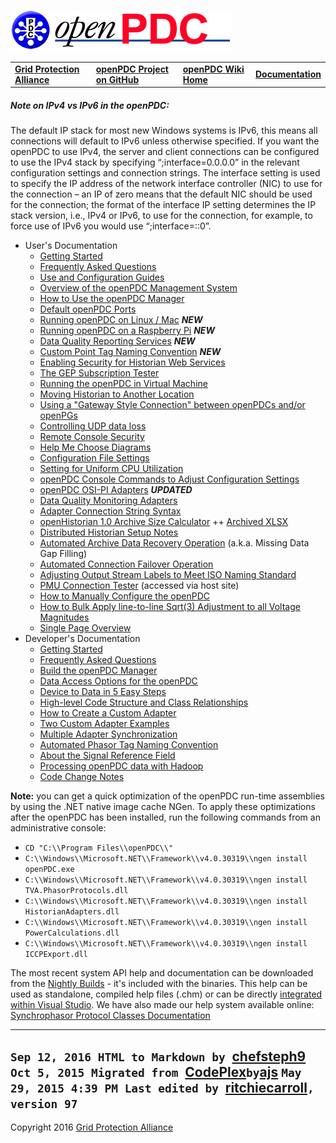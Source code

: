 [![The Open Source Phasor Data Concentrator](https://raw.githubusercontent.com/GridProtectionAlliance/openPDC/master/Source/Documentation/wiki/openPDC_Logo.png)](https://github.com/GridProtectionAlliance/openPDC/tree/master/Source/Documentation/wiki/openPDC_Home.md)

|   |   |   |   |
|---|---|---|---|
| **[Grid Protection Alliance](http://www.gridprotectionalliance.org)** | **[openPDC Project on GitHub](https://github.com/GridProtectionAlliance/openPDC)** | **[openPDC Wiki Home](Home)** | **[Documentation](Documentation)** |

##### Note on IPv4 vs IPv6 in the openPDC:

The default IP stack for most new Windows systems is IPv6, this means all connections will default to IPv6 unless otherwise specified. If you want the openPDC to use IPv4, the server and client connections can be configured to use the IPv4 stack by specifying “;interface=0.0.0.0” in the relevant configuration settings and connection strings. The interface setting is used to specify the IP address of the network interface controller (NIC) to use for the connection – an IP of zero means that the default NIC should be used for the connection; the format of the interface IP setting determines the IP stack version, i.e., IPv4 or IPv6, to use for the connection, for example, to force use of IPv6 you would use “;interface=::0”.

-  User's Documentation
    -  [Getting Started](GettingStarted)
    -  [Frequently Asked Questions](FAQ)
    -  [Use and Configuration Guides](UseAndConfigurationGuides)
    -  [Overview of the openPDC Management System](IntroducingTheOpenPDCManager)
    -  [How to Use the openPDC Manager](OpenPDCManagerConfiguration)
    -  [Default openPDC Ports](https://github.com/GridProtectionAlliance/openPDC/blob/master/Source/Documentation/wiki/FAQ.files/Default_openPDC_Ports.rtf "Default openPDC Ports")
    -  [Running openPDC on Linux / Mac](RunningOpenPDCOnLinuxAndMac) _**NEW**_
    -  [Running openPDC on a Raspberry Pi](RunningOpenPDCOnARaspberryPi) _**NEW**_
    -  [Data Quality Reporting Services](OpenPDCDataQualityReports) _**NEW**_
    -  [Custom Point Tag Naming Convention](CustomPointTagNamingConvention) _**NEW**_
    -  [Enabling Security for Historian Web Services](EnablingSecurityForHistorianWebServices.md)
    -  [The GEP Subscription Tester](GEPSubscriptionTester.md)
    -  [Running the openPDC in Virtual Machine](RunningOpenPDCInVirtualMachine)
    -  [Moving Historian to Another Location](MoveLocalHistorianToAnotherFolder)
    -  [Using a "Gateway Style Connection" between openPDCs and/or openPGs](UsingAGatewayStyleConnectionBetweenOpenPDCsAndForOpenPGs)
    -  [Controlling UDP data loss](ControllingUDPDataLoss)
    -  [Remote Console Security](RemoteConsoleSecurity)
    -  [Help Me Choose Diagrams](HelpMeChooseDiagrams)
    -  [Configuration File Settings](ConfigFile)
    -  [Setting for Uniform CPU Utilization](SettingsForUniformCPUUtilization)
    -  [openPDC Console Commands to Adjust Configuration Settings](ConfigurationCommands)
    -  [openPDC OSI-PI Adapters](OSI-PIAdapters) _**UPDATED**_
    -  [Data Quality Monitoring Adapters](DataQualityMonitoring)
    -  [Adapter Connection String Syntax](ConnectionStrings)
    -  [openHistorian 1.0 Archive Size Calculator](https://docs.google.com/spreadsheet/ccc?key=0AsRzeFw8l0JLdDNjN3hscml2ZV9SWVZGOS1jT0lqOWc&usp=sharing) ++ [Archived XLSX](https://github.com/GridProtectionAlliance/openPDC/blob/master/Source/Documentation/wiki/Use_and_Configuration_Guides.files/Archive_Sizing_Spreadsheet_473120.xlsx)
    -  [Distributed Historian Setup Notes](HistorianDistributionNotes)
    -  [Automated Archive Data Recovery Operation](AutomatedArchiveDataRecoveryOperation)  (a.k.a. Missing Data Gap Filling)
    -  [Automated Connection Failover Operation](AutomatedConnectionFailover.md)
    -  [Adjusting Output Stream Labels to Meet ISO Naming Standard](AdjustingOutputStreamLabelsToMeetISONamingConvention)
    -  [PMU Connection Tester](http://pmuconnectiontester.codeplex.com/documentation) (accessed via host site)
    -  [How to Manually Configure the openPDC](ManualConfiguration)
    -  [How to Bulk Apply line-to-line Sqrt(3) Adjustment to all Voltage Magnitudes](HowToBulkApplyLineToLineSqrt3AdjustmentToAllVoltageMagnitudes)
    -  [Single Page Overview](openPDCOverview)
-  Developer's Documentation
    -  [Getting Started](DevelopersGettingStarted)
    -  [Frequently Asked Questions](DevelopersFrequentlyAskedQuestions)
    -  [Build the openPDC Manager](DevelopersBuildTheOpenPDCManager)
    -  [Data Access Options for the openPDC](DevelopersDataAccessOptions)
    -  [Device to Data in 5 Easy Steps](DevelopersDeviceToDataIn5EasySteps)
    -  [High-level Code Structure and Class Relationships](DevelopersAboutTheCode)
    -  [How to Create a Custom Adapter](DevelopersCustomAdapters)
    -  [Two Custom Adapter Examples](DevelopersTwoCustomAdapterExamples)
    -  [Multiple Adapter Synchronization](DevelopersMultipleAdapterSynchronization)
    -  [Automated Phasor Tag Naming Convention](DevelopersAutomatedPhasorTagNamingConvention)
    -  [About the Signal Reference Field](DevelopersAboutTheSignalReference)
    -  [Processing openPDC data with Hadoop](DevelopersUsingHadoop)
    -  [Code Change Notes](DevelopersCodeChangeNotes)

**Note:** you can get a quick optimization of the openPDC run-time assemblies by using the .NET native image cache NGen. To apply these optimizations after the openPDC has been installed, run the following commands from an administrative console:

-  ```CD "C:\\Program Files\\openPDC\\"```
-  ```C:\\Windows\\Microsoft.NET\\Framework\\v4.0.30319\\ngen install openPDC.exe```
-  ```C:\\Windows\\Microsoft.NET\\Framework\\v4.0.30319\\ngen install TVA.PhasorProtocols.dll```
-  ```C:\\Windows\\Microsoft.NET\\Framework\\v4.0.30319\\ngen install HistorianAdapters.dll```
-  ```C:\\Windows\\Microsoft.NET\\Framework\\v4.0.30319\\ngen install PowerCalculations.dll```
-  ```C:\\Windows\\Microsoft.NET\\Framework\\v4.0.30319\\ngen install ICCPExport.dll```

The most recent system API help and documentation can be downloaded from the [Nightly Builds](NightlyBuilds) - it's included with the binaries. This help can be used as standalone, compiled help files (.chm) or can be directly [integrated within Visual Studio](DevelopersGettingStarted). We have also made our help system available online: [Synchrophasor Protocol Classes Documentation](http://www.gridsolutions.org/NightlyBuilds/openPDC/Help/)

---
```Sep 12, 2016 HTML to Markdown by ```[chefsteph9](https://github.com/chefsteph9)
```Oct 5, 2015 Migrated from ```[CodePlex](http://openpdc.codeplex.com/documentation)``` by ```[ajs](https://github.com/ajstadlin)
```May 29, 2015 4:39 PM Last edited by ```[ritchiecarroll](https://github.com/ritchiecarroll)```, version 97```
---

Copyright 2016 [Grid Protection Alliance](http://www.gridprotectionalliance.org)
